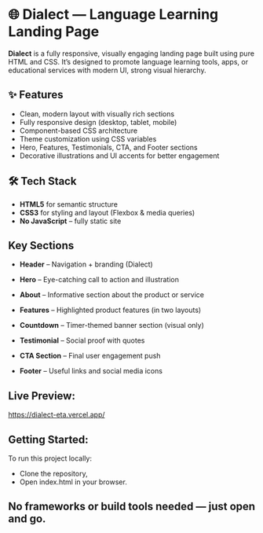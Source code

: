 # 🌐 Dialect — Language Learning Landing Page

**Dialect** is a fully responsive, visually engaging landing page built using pure HTML and CSS. It’s designed to promote language learning tools, apps, or educational services with modern UI, strong visual hierarchy.

## ✨ Features

- Clean, modern layout with visually rich sections
- Fully responsive design (desktop, tablet, mobile)
- Component-based CSS architecture
- Theme customization using CSS variables
- Hero, Features, Testimonials, CTA, and Footer sections
- Decorative illustrations and UI accents for better engagement

## 🛠 Tech Stack

- **HTML5** for semantic structure
- **CSS3** for styling and layout (Flexbox & media queries)
- **No JavaScript** – fully static site

## Key Sections

- **Header** – Navigation + branding (Dialect)

- **Hero** – Eye-catching call to action and illustration

- **About** – Informative section about the product or service

- **Features** – Highlighted product features (in two layouts)

- **Countdown** – Timer-themed banner section (visual only)

- **Testimonial** – Social proof with quotes

- **CTA Section** – Final user engagement push

- **Footer** – Useful links and social media icons

## Live Preview:

https://dialect-eta.vercel.app/

## Getting Started: 

To run this project locally:

- Clone the repository,
- Open index.html in your browser.

## No frameworks or build tools needed — just open and go.

